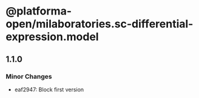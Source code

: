 # @platforma-open/milaboratories.sc-differential-expression.model

## 1.1.0

### Minor Changes

- eaf2947: Block first version

